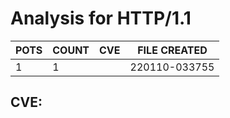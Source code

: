 # Analysis for HTTP/1.1
| POTS | COUNT | CVE | FILE CREATED |
|---|---|---|---|
| 1 | 1 | | 220110-033755 |

## CVE: 